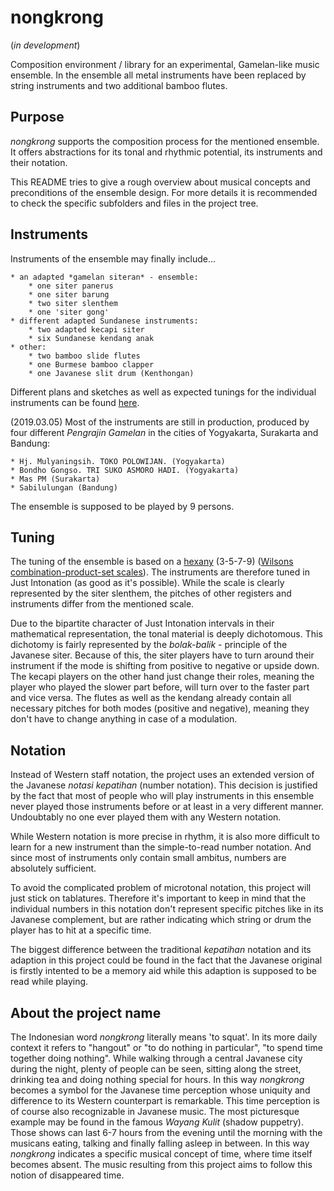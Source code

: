 # nongkrong

(*in development*)

Composition environment / library for an experimental, Gamelan-like music ensemble.
In the ensemble all metal instruments have been replaced by string instruments and two additional bamboo flutes.

## Purpose

*nongkrong* supports the composition process for the mentioned ensemble. It offers abstractions for its tonal and rhythmic potential, its instruments and their notation.

This README tries to give a rough overview about musical concepts and preconditions of the ensemble design. For more details it is recommended to check the specific subfolders and files in the project tree.

## Instruments

Instruments of the ensemble may finally include...

	* an adapted *gamelan siteran* - ensemble:
		* one siter panerus
		* one siter barung
		* two siter slenthem
		* one 'siter gong' 
	* different adapted Sundanese instruments:
		* two adapted kecapi siter
		* six Sundanese kendang anak
	* other:
		* two bamboo slide flutes
		* one Burmese bamboo clapper
		* one Javanese slit drum (Kenthongan)

Different plans and sketches as well as expected tunings for the individual instruments can be found [here](https://github.com/uummoo/nongkrong/blob/master/other/instruments).

(2019.03.05) Most of the instruments are still in production, produced by four different *Pengrajin Gamelan* in the cities of Yogyakarta, Surakarta and Bandung:

	* Hj. Mulyaningsih. TOKO POLOWIJAN. (Yogyakarta)
	* Bondho Gongso. TRI SUKO ASMORO HADI. (Yogyakarta)
	* Mas PM (Surakarta)
	* Sabilulungan (Bandung)


The ensemble is supposed to be played by 9 persons.

## Tuning

The tuning of the ensemble is based on a [hexany](http://anaphoria.com/hexany.pdf) (3-5-7-9) ([Wilsons combination-product-set scales](http://anaphoria.com/wilsoncps.html)). The instruments are therefore tuned in Just Intonation (as good as it's possible). While the scale is clearly represented by the siter slenthem, the pitches of other registers and instruments differ from the mentioned scale.

Due to the bipartite character of Just Intonation intervals in their mathematical representation, the tonal material is deeply dichotomous. This dichotomy is fairly represented by the *bolak-balik* - principle of the Javanese siter. Because of this, the siter players have to turn around their instrument if the mode is shifting from positive to negative or upside down. The kecapi players on the other hand just change their roles, meaning the player who played the slower part before, will turn over to the faster part and vice versa. The flutes as well as the kendang already contain all necessary pitches for both modes (positive and negative), meaning they don't have to change anything in case of a modulation.

## Notation

Instead of Western staff notation, the project uses an extended version of the Javanese *notasi kepatihan* (number notation). This decision is justified by the fact that most of people who will play instruments in this ensemble never played those instruments before or at least in a very different manner. Undoubtably no one ever played them with any Western notation.

While Western notation is more precise in rhythm, it is also more difficult to learn for a new instrument than the simple-to-read number notation. And since most of instruments only contain small ambitus, numbers are absolutely sufficient.

To avoid the complicated problem of microtonal notation, this project will just stick on tablatures. Therefore it's important to keep in mind that the individual numbers in this notation don't represent specific pitches like in its Javanese complement, but are rather indicating which string or drum the player has to hit at a specific time.

The biggest difference between the traditional *kepatihan* notation and its adaption in this project could be found in the fact that the Javanese original is firstly intented to be a memory aid while this adaption is supposed to be read while playing.

## About the project name

The Indonesian word *nongkrong* literally means 'to squat'. In its more daily context it refers to "hangout" or "to do nothing in particular", "to spend time together doing nothing". While walking through a central Javanese city during the night, plenty of people can be seen, sitting along the street, drinking tea and doing nothing special for hours. In this way *nongkrong* becomes a symbol for the Javanese time perception whose uniquity and difference to its Western counterpart is remarkable. This time perception is of course also recognizable in Javanese music. The most picturesque example may be found in the famous *Wayang Kulit* (shadow puppetry). Those shows can last 6-7 hours from the evening until the morning with the musicans eating, talking and finally falling asleep in between. In this way *nongkrong* indicates a specific musical concept of time, where time itself becomes absent. The music resulting from this project aims to follow this notion of disappeared time.

